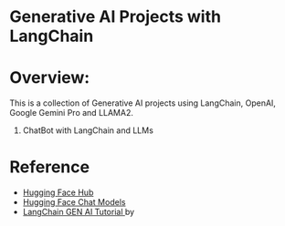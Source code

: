 # Generative AI Projects with LangChain

# Overview: 

This is a collection of Generative AI projects using LangChain, OpenAI, Google Gemini Pro and LLAMA2.

1. ChatBot with LangChain and LLMs


# Reference

- [Hugging Face Hub](https://python.langchain.com/docs/integrations/llms/huggingface_hub)
- [Hugging Face Chat Models](https://python.langchain.com/docs/integrations/chat/huggingface)
- [LangChain GEN AI Tutorial ](https://www.youtube.com/watch?v=x0AnCE9SE4A&list=PLfSjqFCeuoLxfM-eToCyx2bYNpjmkbSZr) by 
